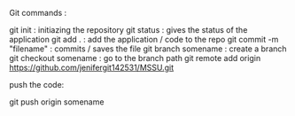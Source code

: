 

Git commands :

git init : initiazing the repository
git status : gives the status of the application
git add . : add the application / code to the repo
git commit -m "filename" : commits / saves the file
git branch somename : create a branch
git checkout somename : go to the branch path
git remote add origin https://github.com/jenifergit142531/MSSU.git

push the code:

git push origin somename
